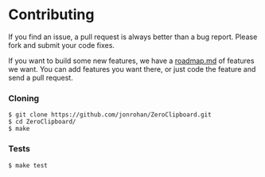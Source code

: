 Contributing
==============

If you find an issue, a pull request is always better than a bug report. Please fork and submit your code fixes.

If you want to build some new features, we have a [roadmap.md](ZeroClipboard/blob/master/docs/roadmap.md) of features we want. You can add features you want there, or just code the feature and send a pull request.

### Cloning

    $ git clone https://github.com/jonrohan/ZeroClipboard.git
    $ cd ZeroClipboard/
    $ make

### Tests

    $ make test